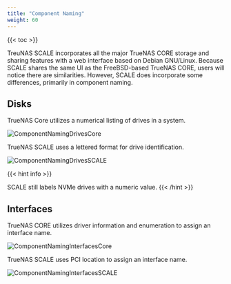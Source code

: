 ```yaml
---
title: "Component Naming"
weight: 60
---
```


{{< toc >}}

TreuNAS SCALE incorporates all the major TrueNAS CORE storage and sharing features with a web interface based on Debian GNU/Linux.  Because SCALE shares the same UI as the FreeBSD-based TrueNAS CORE, users will notice there are similarities. However, SCALE does incorporate some differences, primarily in component naming.

## Disks

TrueNAS Core utilizes a numerical listing of drives in a system.

![ComponentNamingDrivesCore](/images/SCALE/ComponentNamingDrivesCore.png "TrueNAS Core Drive Listing")

TrueNAS SCALE uses a lettered format for drive identification.  

![ComponentNamingDrivesSCALE](/images/SCALE/ComponentNamingDrivesSCALE.png "TrueNAS SCALE Drive Listing")

{{< hint info >}}
 
SCALE still labels NVMe drives with a numeric value.
{{< /hint >}}

## Interfaces

TrueNAS CORE utilizes driver information and enumeration to assign an interface name.

![ComponentNamingInterfacesCore](/images/SCALE/ComponentNamingInterfacesCore.png "TrueNAS CORE Interface Listing")

TrueNAS SCALE uses PCI location to assign an interface name.

![ComponentNamingInterfacesSCALE](/images/SCALE/ComponentNamingInterfacesSCALE.png "TrueNAS SCALE Interface Listing")

